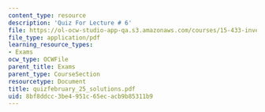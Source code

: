 ```yaml
---
content_type: resource
description: 'Quiz For Lecture # 6'
file: https://ol-ocw-studio-app-qa.s3.amazonaws.com/courses/15-433-investments-spring-2003/8bf8ddcc3be4951c65ecacb9b85311b9_quizfebruary_25_solutions.pdf
file_type: application/pdf
learning_resource_types:
- Exams
ocw_type: OCWFile
parent_title: Exams
parent_type: CourseSection
resourcetype: Document
title: quizfebruary_25_solutions.pdf
uid: 8bf8ddcc-3be4-951c-65ec-acb9b85311b9
---
```

